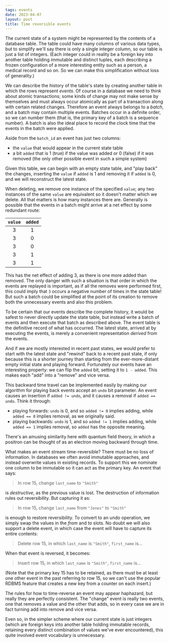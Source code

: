 ```yaml
---
tags: events
date: 2023-04-07
layout: post
title: Time reversible events
---
```


The current state of a system might be represented by the contents of a database table. The table could have many columns of various data types, but to simplify we'll say there is only a single integer column, so our table is just a list of integers. (Each integer could in reality be a foreign key into another table holding immutable and distinct tuples, each describing a frozen configuration of a more interesting entity such as a person, a medical record and so on. So we can make this simplification without loss of generality.)

We can describe the history of the table's state by creating another table in which the rows represent _events_. Of course in a database we need to think about atomic transactions; some kinds of change may not make sense by themselves and must always occur atomically as part of a transaction along with certain related changes. Therefore an event always belongs to a _batch_, and a batch may contain multiple events. Batches occur in a definite order, so we can number them (that is, the primary key of a batch is a sequence number). A batch is also the ideal place to record the clock time that the events in the batch were applied.

Aside from the `batch_id` an event has just two columns:

-   the `value` that would appear in the current state table
-   a bit `added` that is 1 (true) if the value was added or 0 (false) if it was removed (the only other possible event in such a simple system)

Given this table, we can begin with an empty state table, and "play back" the changes, inserting the `value` if `added` is 1 and removing it if `added` is 0, and we will reconstruct the latest state.

When deleting, we remove one instance of the specified `value`; any two instances of the same `value` are equivalent so it doesn't matter which we delete. All that matters is how many instances there are. Generally is possible that the events in a batch might arrive at a net effect by some redundant route:

| `value` | `added` |
| :-----: | :-----: |
|    3    |    1    |
|    3    |    0    |
|    3    |    0    |
|    3    |    1    |
|    3    |    1    |

This has the net effect of adding 3, as there is one more added than removed. The only danger with such a situation is that order in which the events are replayed is important, as if all the removes were performed first, this could imply that `3` occurs a negative number of times in the state table! But such a batch could be simplified at the point of its creation to remove both the unnecessary events and also this problem.

To be certain that our events describe the complete history, it would be safest to never directly update the state table, but instead write a batch of events and then execute that batch as described above. The event table is the definitive record of what has occurred. The latest state, arrived at by executing the events, is merely a convenient representation _derived_ from the events.

And if we are mostly interested in recent past states, we would prefer to start with the latest state and "rewind" back to a recent past state, if only because this is a shorter journey than starting from the ever-more-distant empty initial state and playing forward. Fortunately our events have an interesting property: we can flip the `added` bit, setting it to `1 - added`. This makes each "add" into a "remove" and vice versa.

This backward time travel can be implemented easily by making our algorithm for playing back events accept an `undo` bit parameter. An event causes an insertion if `added != undo`, and it causes a removal if `added == undo`. Think it through:

-   playing forwards: `undo` is 0, and so `added != 0` implies adding, while `added == 0` implies removal, as we originally said.
-   playing backwards: `undo` is 1, and so `added != 1` implies adding, while `added == 1` implies removal, so `added` has the opposite meaning.

There's an amusing similarity here with quantum field theory, in which a positron can be thought of as an electron moving backward through time.

What makes an event stream time-reversible? There must be no loss of information. In databases we often avoid immutable approaches, and instead overwrite values in existing records. To support this we nominate one column to be immutable so it can act as the primary key. An event that says:

> In row 15, change `last_name` to `"Smith"`

is _destructive_, as the previous value is lost. The destruction of information rules out reversibility. But capturing it as:

> In row 15, change `last_name` from `"Jones"` to `"Smith"`

is enough to restore reversibility. To convert to an undo operation, we simply swap the values in the _from_ and _to_ slots. No doubt we will also support a delete event, in which case the event will have to capture its entire contents:

> Delete row 15, in which `last_name` is `"Smith"`, `first_name` is...

When that event is reversed, it becomes:

> Insert row 15, in which `last_name` is `"Smith"`, `first_name` is...

(Note that the primary key 15 has to be retained, as there must be at least one other event in the past referring to row 15, so we can't use the popular RDBMS feature that creates a new key from a counter on each insert.)

The rules for how to time-reverse an event may appear haphazard, but really they are perfectly consistent. The "change" event is really two events, one that removes a value and the other that adds, so in every case we are in fact turning add into remove and vice versa.

Even so, in the simpler scheme where our current state is just integers (which are foreign keys into another table holding immutable records, retaining every distinct combination of values we've ever encountered), this quite involved event vocabulary is unnecessary.
